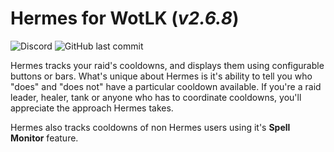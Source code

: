 # Hermes for WotLK (_v2.6.8_)

![Discord](https://img.shields.io/discord/795698054371868743?label=discord)
![GitHub last commit](https://img.shields.io/github/last-commit/bkader/Herme-WotLK)

Hermes tracks your raid's cooldowns, and displays them using configurable buttons or bars. What's unique about Hermes is it's ability to tell you who "does" and "does not" have a particular cooldown available. If you're a raid leader, healer, tank or anyone who has to coordinate cooldowns, you'll appreciate the approach Hermes takes.

Hermes also tracks cooldowns of non Hermes users using it's **Spell Monitor** feature.